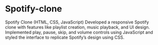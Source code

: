 # Spotify-clone
Spotify Clone (HTML, CSS, JavaScript) Developed a responsive Spotify clone with features like playlist creation, music playback, and UI design. Implemented play, pause, skip, and volume controls using JavaScript and styled the interface to replicate Spotify’s design using CSS.
